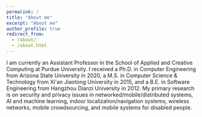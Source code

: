 ```yaml
---
permalink: /
title: "About me"
excerpt: "About me"
author_profile: true
redirect_from: 
  - /about/
  - /about.html
---
```


I am currently an Assistant Professor in the School of Applied and Creative Computing at Purdue University. I received a Ph.D. in Computer Engineering from Arizona State University in 2020, a M.S. in Computer Science & Technology from Xi'an Jiaotong University in 2015, and a B.E. in Software Engineering from Hangzhou Dianzi University in 2012. My primary research is on security and privacy issues in networked/mobile/distributed systems, AI and machine learning, indoor localization/navigation systems, wireless networks, mobile crowdsourcing, and mobile systems for disabled people.


<!-- I am currently seeking highly self-motivated Ph.D. or Master's students to join my research projects in the fields of security, machine learning, and mobile sensing. If students have prior experience in deep learning or signal processing, it would be a significant advantage. Interested students are encouraged to send their CVs and transcripts to tli6@iupui.edu.*-->






